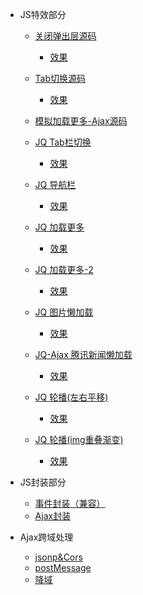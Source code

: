* JS特效部分
	* [关闭弹出层源码](https://github.com/lzj222312/personalProject/blob/master/JS%E7%89%B9%E6%95%88%E9%83%A8%E5%88%86/SimulationBox.html)
		* [效果](https://lzj222312.github.io/personalProject/JS%E7%89%B9%E6%95%88%E9%83%A8%E5%88%86/SimulationBox.html)
		
	* [Tab切换源码](https://github.com/lzj222312/personalProject/blob/master/JS%E7%89%B9%E6%95%88%E9%83%A8%E5%88%86/TabCutover.html)
		* [效果](https://lzj222312.github.io/personalProject/JS%E7%89%B9%E6%95%88%E9%83%A8%E5%88%86/TabCutover.html)
	
    * [模拟加载更多-Ajax源码](https://github.com/lzj222312/personalProject/blob/master/JS%E7%89%B9%E6%95%88%E9%83%A8%E5%88%86/Ajax_demo/index.html)

    * [JQ Tab栏切换](https://github.com/lzj222312/personalProject/blob/master/JQuery/NavigationBar/index.html)
    	* [效果](http://i4.buimg.com/567571/95c7e5c79d071348.gif)

    * [JQ 导航栏](https://github.com/lzj222312/personalProject/blob/master/JQuery/TabBar/index.html)
    	* [效果](http://i4.buimg.com/567571/8e1a07d0268c6217.gif)

    * [JQ 加载更多](https://github.com/lzj222312/personalProject/blob/master/JQuery/loadMore/index.html)
    	* [效果](http://i1.piimg.com/567571/ac67d3aa41509916.gif)

   	* [JQ 加载更多-2](https://github.com/lzj222312/personalProject/blob/master/JQuery/loadMore-2/index.html)
    	* [效果](http://i4.buimg.com/567571/c07e216603a50b3b.gif)

    * [JQ 图片懒加载](https://github.com/lzj222312/personalProject/blob/master/JQuery/lazyLoading/index.html)
    	* [效果](https://lzj222312.github.io/personalProject/JQuery/lazyLoading/index.html)

    * [JQ-Ajax 腾讯新闻懒加载](https://github.com/lzj222312/personalProject/blob/master/JQuery/newsLoading/index.html)
    	* [效果](http://i2.muimg.com/567571/b0995e658d3fa399.gif)
    
    * [JQ 轮播(左右平移)](https://github.com/lzj222312/personalProject/blob/master/JQuery/rotation/index.html)
        * [效果](https://lzj222312.github.io/personalProject/JQuery/rotation/index.html)

    * [JQ 轮播(img重叠渐变)](https://github.com/lzj222312/personalProject/blob/master/JQuery/rotation-2/index.html)
        * [效果](https://lzj222312.github.io/personalProject/JQuery/rotation-2/index.html)
* JS封装部分
	* [事件封装（兼容）](https://github.com/lzj222312/personalProject/blob/master/JS%E5%B0%81%E8%A3%85%E9%83%A8%E5%88%86/eventCompatibility.js)
	* [Ajax封装](https://github.com/lzj222312/personalProject/blob/master/JS%E5%B0%81%E8%A3%85%E9%83%A8%E5%88%86/ajax.js)

* Ajax跨域处理
	* [jsonp&Cors](https://github.com/lzj222312/personalProject/tree/master/Ajax%E8%B7%A8%E5%9F%9F%E5%A4%84%E7%90%86/jsonp%26Cors)
	* [postMessage](https://github.com/lzj222312/personalProject/tree/master/Ajax%E8%B7%A8%E5%9F%9F%E5%A4%84%E7%90%86/postMessage)
	* [降域](https://github.com/lzj222312/personalProject/tree/master/Ajax%E8%B7%A8%E5%9F%9F%E5%A4%84%E7%90%86/%E9%99%8D%E5%9F%9F)

